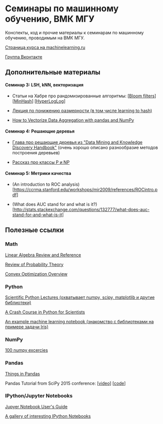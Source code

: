 # Семинары по машинному обучению, ВМК МГУ
Конспекты, код и прочие материалы к семинарам по машинному обучению, проводимым на ВМК МГУ.

[Страница курса на machinelearning.ru](http://www.machinelearning.ru/wiki/index.php?title=Машинное_обучение_%28семинары%2C_ВМК_МГУ%29)

[Группа Вконтакте](https://vk.com/cmcml2015)

## Дополнительные материалы

#### Семинар 3: LSH, kNN, векторизация
* Статьи на Хабре про рандомизированные алгоритмы:
[[Bloom filters](http://habrahabr.ru/post/112069/)]
[[MinHash](http://habrahabr.ru/post/115147/)]
[[HyperLogLog](http://habrahabr.ru/post/119852/)]

* [Лекция по понижению размерности (в том числе learning to hash)](https://github.com/esokolov/ml-course-msu/blob/master/ML15/misc/lsml15_fivt_reduction.pdf)

* [How to Vectorize Data Aggregation with pandas and NumPy](http://blog.datascience.com/straightening-loops-how-to-vectorize-data-aggregation-with-pandas-and-numpy/)

#### Семинар 4: Решающие деревья
* [Глава про решающие деревья из "Data Mining and Knowledge Discovery Handbook"](http://www.ise.bgu.ac.il/faculty/liorr/hbchap9.pdf) (очень хорошо описано разнообразие методов построения деревьев)

* [Рассказ про классы P и NP](http://cs.stackexchange.com/questions/9556/what-is-the-definition-of-p-np-np-complete-and-np-hard)

#### Семинар 5: Метрики качества
* (An introduction to ROC analysis)[https://ccrma.stanford.edu/workshops/mir2009/references/ROCintro.pdf]

* (What does AUC stand for and what is it?)[http://stats.stackexchange.com/questions/132777/what-does-auc-stand-for-and-what-is-it]

## Полезные ссылки

### Math

[Linear Algebra Review and Reference](http://cs229.stanford.edu/section/cs229-linalg.pdf)

[Review of Probability Theory](http://cs229.stanford.edu/section/cs229-prob.pdf)

[Convex Optimization Overview](http://cs229.stanford.edu/section/cs229-cvxopt.pdf)

### Python

[Scientific Python Lectures (охватывает numpy, scipy, matplotlib и другие библиотеки)](https://github.com/jrjohansson/scientific-python-lectures)

[A Crash Course in Python for Scientists](http://nbviewer.ipython.org/gist/rpmuller/5920182)

[An example machine learning notebook (знакомство с библиотеками на примере задачи Iris)](http://nbviewer.ipython.org/github/rhiever/Data-Analysis-and-Machine-Learning-Projects/blob/master/example-data-science-notebook/Example%20Machine%20Learning%20Notebook.ipynb)

### NumPy

[100 numpy excercies](http://www.labri.fr/perso/nrougier/teaching/numpy.100/)

### Pandas

[Things in Pandas](http://nbviewer.ipython.org/github/rasbt/python_reference/blob/master/tutorials/things_in_pandas.ipynb)

Pandas Tutorial from SciPy 2015 conference: [[video](https://youtu.be/0CFFTJUZ2dc?list=PLYx7XA2nY5Gcpabmu61kKcToLz0FapmHu)] [[code](https://github.com/jonathanrocher/pandas_tutorial)]



### IPython/Jupyter Notebooks

[Jupyer Notebook User's Guide](http://jupyter.cs.brynmawr.edu/hub/dblank/public/Jupyter%20Notebook%20Users%20Manual.ipynb)

[A gallery of interesting IPython Notebooks](https://github.com/ipython/ipython/wiki/A-gallery-of-interesting-IPython-Notebooks)
